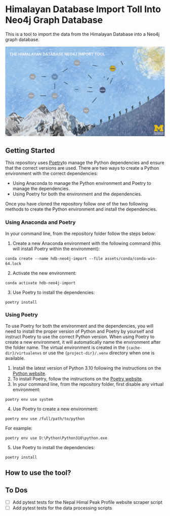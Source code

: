 # Himalayan Database Import Toll Into Neo4j Graph Database
This is a tool to import the data from the Himalayan Database into a Neo4j graph database.

![](docs/neo4j-import-tool-header.jpg)

## Getting Started
This repository uses [Poetry](https://python-poetry.org)to manage the Python dependencies and ensure that the correct 
versions are used. There are two ways to create a Python environment with the correct dependencies: 
* Using Anaconda to manage the Python environment and Poetry to manage the dependencies.
* Using Poetry for both the environment and the dependencies.

Once you have cloned the repository follow one of the two following methods to create the Python environment and
install the dependencies.
### Using Anaconda and Poetry
In your command line, from the repository folder follow the steps below:
1. Create a new Anaconda environment with the following command (this will install Poetry within the environment):
```
conda create --name hdb-neo4j-import --file assets/conda/conda-win-64.lock
```
2. Activate the new environment:
```
conda activate hdb-neo4j-import
```
3. Use Poetry to install the dependencies:
```
poetry install
```
### Using Poetry
To use Poetry for both the environment and the dependencies, you will need to install the proper version of Python and 
Poetry by yourself and instruct Poetry to use the correct Python version. When using Poetry to create a new environment,
it will automatically name the environment after the folder name. The virtual environment is created in the 
`{cache-dir}/virtualenvs`  or use the `{project-dir}/.venv` directory when one is available.

1. Install the latest version of Python 3.10 following the instructions on the 
[Python website](https://www.python.org/downloads/).
2. To install Poetry, follow the instructions on the [Poetry website](https://python-poetry.org/docs/#installation).
3. In your command line, from the repository folder, first disable any virtual environment:
```
poetry env use system
```
4. Use Poetry to create a new environment:
```
poetry env use /full/path/to/python
```
For example:
```
poetry env use D:\Python\Python310\python.exe
```
5. Use Poetry to install the dependencies:
```
poetry install
```
## How to use the tool?
## To Dos
- [ ] Add pytest tests for the Nepal Himal Peak Profile website scraper script
- [ ] Add pytest tests for the data processing scripts